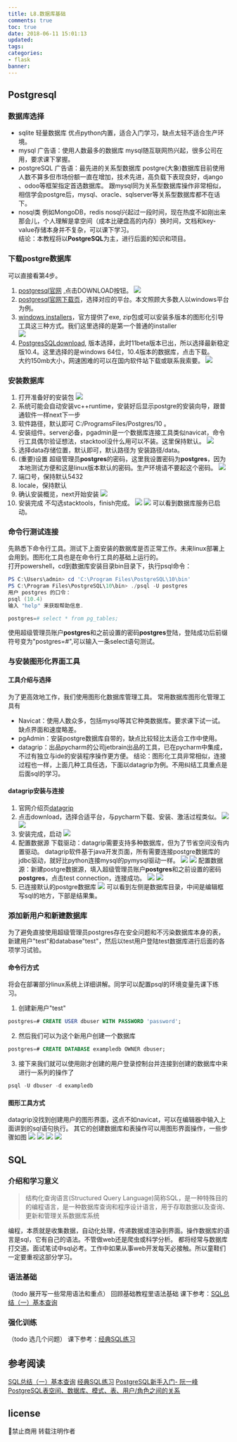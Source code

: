 ```yaml
---
title: L8.数据库基础
comments: true
toc: true
date: 2018-06-11 15:01:13
updated:
tags:
categories:
- flask
banner:
---
```

## Postgresql
### 数据库选择
- sqlite 轻量数据库
    优点python内置，适合入门学习，缺点太轻不适合生产环境。
- mysql 广告语：使用人数最多的数据库
    mysql随互联网热兴起，很多公司在用，要求课下掌握。
- postgreSQL 广告语：最先进的关系型数据库
    postgre(大象)数据库目前使用人数不算多但市场份额一直在增加，技术先进，高负载下表现良好，django 、odoo等框架指定首选数据库。
    跟mysql同为关系型数据库操作非常相似，相信学会postgre后，mysql、oracle、sqlserver等关系型数据库都不在话下。  
- nosql类 例如MongoDB，redis
    nosql兴起过一段时间，现在热度不如刚出来那会儿，个人理解是拿空间（成本比硬盘高的内存）换时间，文档和key-value存储本身并不复杂，可以课下学习。  
结论：本教程将以**PostgreSQL**为主，进行后面的知识和项目。
### 下载postgre数据库
可以直接看第4步。  
1. [postgresql官网](https://www.postgresql.org/) ,点击DOWNLOAD按钮。
![](install1.png)
2. [postgresql官网下载页](https://www.postgresql.org/download/)，选择对应的平台。本文照顾大多数人以windows平台为例。
3. [windows installers](https://www.postgresql.org/download/windows/)，官方提供了exe, zip包或可以安装多版本的图形化引导工具这三种方式。我们这里选择的是第一个普通的installer  
![](install2.png)
4. [PostgresSQLdownload](https://www.enterprisedb.com/downloads/postgres-postgresql-downloads), 
版本选择，此时11beta版本已出，所以选择最新稳定版10.4。这里选择的是windows 64位，10.4版本的数据库，点击下载。  
大约150mb大小，网速困难的可以在国内软件站下载或联系我索要。
![](install3.png)
### 安装数据库
1. 打开准备好的安装包
![](install4.png)
2. 系统可能会自动安装vc++runtime，安装好后显示postgre的安装向导，跟普通软件一样next下一步
3. 软件路径，默认即可 C:/ProgramsFiles/Postgres/10 。
4. 安装组件。server必备，pgadmin是一个数据库连接工具类似navicat，命令行工具偶尔验证想法，stacktool没什么用可以不装。这里保持默认。
![](install5.png)
5. 选择data存储位置，默认即可，默认路径为 安装路径/data。
6. (重要)设置 超级管理员**postgres**的密码，这里我设置密码为**postgres**，因为本地测试方便和这是linux版本默认的密码。生产环境请不要起这个密码。
![](install6.png)
7. 端口号，保持默认5432
8. locale，保持默认
9. 确认安装概览，next开始安装
![](install7.png)
10. 安装完成
不勾选stacktools，finish完成。
![](install8.png)
![](install9.png)
可以看到数据库服务已启动。
### 命令行测试连接
先熟悉下命令行工具。测试下上面安装的数据库是否正常工作。未来linux部署上会用到。图形化工具也是在命令行工具的基础上运行的。  
打开powershell，cd到数据库安装目录bin目录下，执行psql命令：
```powershell
PS C:\Users\admin> cd 'C:\Program Files\PostgreSQL\10\bin'
PS C:\Program Files\PostgreSQL\10\bin> ./psql -U postgres
用户 postgres 的口令：
psql (10.4)
输入 "help" 来获取帮助信息.

postgres=# select * from pg_tables;
```
使用超级管理员账户**postgres**和之前设置的密码**postgres**登陆，登陆成功后前缀符号变为"postgres=#",可以输入一条select语句测试。
### 与安装图形化界面工具
#### 工具介绍与选择
为了更高效地工作，我们使用图形化数据库管理工具。
常用数据库图形化管理工具有
- Navicat：使用人数众多，包括mysql等其它种类数据库。要求课下试一试。缺点界面和速度略差。
- pgAdmin：安装postgre数据库自带的，缺点比较轻比太适合工作中使用。
- datagrip：出品pycharm的公司jetbrain出品的工具，已在pycharm中集成，不过有独立与ide的安装程序操作更方便。
结论：图形化工具非常相似，连接过程也一样，上面几种工具任选，下面以datagrip为例。不用纠结工具重点是后面sql的学习。
#### datagrip安装与连接
1. 官网介绍页[datagrip](https://www.jetbrains.com/datagrip/)
2. 点击download，选择合适平台，与pycharm下载、安装、激活过程类似。
![](connect2.png)
![](connect3.png)
3. 安装完成，启动
![](connect4.png)
4. 配置数据源
下载驱动：datagrip需要支持多种数据库，但为了节省空间没有内置驱动。
datagrip软件基于java开发页面，所有需要连接postgre数据库的jdbc驱动，就好比python连接mysql的pymysql驱动一样。
![](connect5.png)
![](connect6.png)
配置数据源：新建postgre数据源，填入超级管理员账户**postgres**和之前设置的密码**postgres**，点击test connection，连接成功。
![](connect7.png)
![](connect8.png)
5. 已连接默认的postgre数据库
![](connect9.png)
可以看到左侧是数据库目录，中间是编辑框写sql的地方，下部是结果集。
### 添加新用户和新建数据库
为了避免直接使用超级管理员postgres存在安全问题和不污染数据库本身的表，新建用户"test"和database"test"，然后以test用户登陆test数据库进行后面的各项学习试验。
#### 命令行方式
将会在部署部分linux系统上详细讲解。同学可以配置psql的环境变量先课下练习。
1. 创建新用户"test"
```sql
postgres=# CREATE USER dbuser WITH PASSWORD 'password';
```
2. 然后我们可以为这个新用户创建一个数据库

```sql
postgres=# CREATE DATABASE exampledb OWNER dbuser;
```
3. 接下来我们就可以使用刚才创建的用户登录控制台并连接到创建的数据库中来进行一系列的操作了
```powershell
psql -U dbuser -d exampledb
```
#### 图形工具方式
datagrip没找到创建用户的图形界面，这点不如navicat，可以在编辑器中输入上面讲到的sql语句执行。
其它的创建数据库和表操作可以用图形界面操作，一些步骤如图
![](connect10.png)
![](connect12.png)
![](connect13.png)
![](connect14.png)


## SQL
### 介绍和学习意义
> 结构化查询语言(Structured Query Language)简称SQL，是一种特殊目的的编程语言，是一种数据库查询和程序设计语言，用于存取数据以及查询、更新和管理关系数据库系统

编程，本质就是收集数据，自动化处理，传递数据或渲染到界面。操作数据库的语言是sql，它有自己的语法。不管做web还是爬虫或科学分析。
都将经常与数据库打交道。面试笔试中sql必考。工作中如果从事web开发每天必接触。所以童鞋们一定要重视这部分学习。
### 语法基础
（todo 展开写一些常用语法和重点）
回顾基础教程里语法基础
课下参考：[SQL总结（一）基本查询](https://www.cnblogs.com/yank/p/3672478.html)
### 强化训练
（todo 选几个问题）
课下参考：[经典SQL练习](https://blog.csdn.net/mrbcy/article/details/68965271)

## 参考阅读
[SQL总结（一）基本查询](https://www.cnblogs.com/yank/p/3672478.html)
[经典SQL练习](https://blog.csdn.net/mrbcy/article/details/68965271)
[PostgreSQL新手入门- 阮一峰](http://www.ruanyifeng.com/blog/2013/12/getting_started_with_postgresql.html)
[PostgreSQL表空间、数据库、模式、表、用户/角色之间的关系](https://blog.csdn.net/kanon_lgt/article/details/5931522)

## license
🚫禁止商用  转载注明作者
